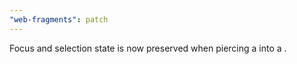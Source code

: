 ```yaml
---
"web-fragments": patch
---
```


Focus and selection state is now preserved when piercing a <fragment-host> into a <fragment-outlet>.
